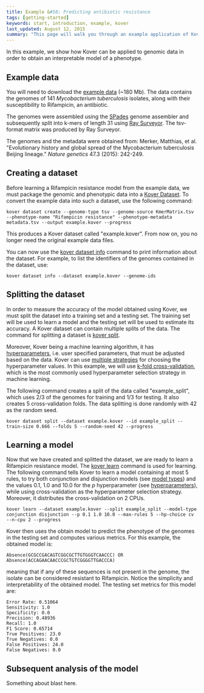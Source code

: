 ```yaml
---
title: Example &#58; Predicting antibiotic resistance
tags: [getting-started]
keywords: start, introduction, example, kover
last_updated: August 12, 2015
summary: "This page will walk you through an example application of Kover."
---
```


In this example, we show how Kover can be applied to genomic data in order to obtain an interpretable model of a phenotype.

## Example data

You will need to download the [example data](todo) (~180 Mb). The data contains the genomes of 141 *Mycobacterium 
tuberculosis* isolates, along with their susceptibility to Rifampicin, an antibiotic.

The genomes were assembled using the [SPades](http://bioinf.spbau.ru/spades) genome assembler and subsequently split into
k-mers of length 31 using [Ray Surveyor](https://github.com/zorino/RaySurveyor-Tutorial). The tsv-format matrix was produced
by Ray Surveyor.

The genomes and the metadata were obtained from: Merker, Matthias, et al. "Evolutionary history and global spread of the Mycobacterium tuberculosis Beijing lineage." *Nature genetics* 47.3 (2015): 242-249.

## Creating a dataset

Before learning a Rifampicin resistance model from the example data, we must package the genomic and phenotypic data into a [Kover Dataset](). 
To convert the example data into such a dataset, use the following command:

```
kover dataset create --genome-type tsv --genome-source KmerMatrix.tsv --phenotype-name "Rifampicin resistance" --phenotype-metadata metadata.tsv --output example.kover --progress
```

This produces a Kover dataset called "example.kover". From now on, you no longer need the original example data files.

You can now use the [kover dataset info](todo) command to print information about the dataset. For example, to list the identifiers
of the genomes contained in the dataset, use:

```
kover dataset info --dataset example.kover --genome-ids
```

## Splitting the dataset

In order to measure the accuracy of the model obtained using Kover, we must split the dataset into a training set and a 
testing set. The training set will be used to learn a model and the testing set will be used to estimate its accuracy.
A Kover dataset can contain multiple splits of the data. The command for splitting a dataset is [kover split](todo).

Moreover, Kover being a machine learning algorithm, it has [hyperparameters](todo), i.e. user specified parameters, that must
be adjusted based on the data. Kover can use [multiple strategies](todo) for choosing the hyperparameter values. In this example, we
will use [k-fold cross-validation](https://en.wikipedia.org/wiki/Cross-validation_(statistics)#k-fold_cross-validation), 
which is the most commonly used hyperparameter selection strategy in machine learning.

The following command creates a split of the data called "example_split", which uses 2/3 of the genomes for training and
1/3 for testing. It also creates 5 cross-validation folds. The data splitting is done randomly with 42 as the random seed.

```
kover dataset split --dataset example.kover --id example_split --train-size 0.666 --folds 5 --random-seed 42 --progress
```

## Learning a model

Now that we have created and splitted the dataset, we are ready to learn a Rifampicin resistance model. The [kover learn]()
command is used for learning. The following command tells Kover to learn a model containing at most 5 rules, to try both
conjunction and disjunction models (see [model types](todo)) and the values 0.1, 1.0 and 10.0 for the *p* 
hyperparameter (see [hyperparameters](todo)), while using cross-validation as the hyperparameter selection strategy. 
Moreover, it distributes the cross-validation on 2 CPUs.

```
kover learn --dataset example.kover --split example_split --model-type conjunction disjunction --p 0.1 1.0 10.0 --max-rules 5 --hp-choice cv --n-cpu 2 --progress
```

Kover then uses the obtain model to predict the phenotype of the genomes in the testing set and computes various metrics.
For this example, the obtained model is:

```
Absence(GCGCCGACAGTCGGCGCTTGTGGGTCAACCC) OR Absence(ACCAGAACAACCCGCTGTCGGGGTTGACCCA)
```

meaning that if any of these sequences is not present in the genome, the isolate can be considered resistant to Rifampicin.
Notice the simplicity and interpretability of the obtained model. The testing set metrics for this model are:

```
Error Rate: 0.51064
Sensitivity: 1.0
Specificity: 0.0
Precision: 0.48936
Recall: 1.0
F1 Score: 0.65714
True Positives: 23.0
True Negatives: 0.0
False Positives: 24.0
False Negatives: 0.0
```

## Subsequent analysis of the model

Something about blast here.